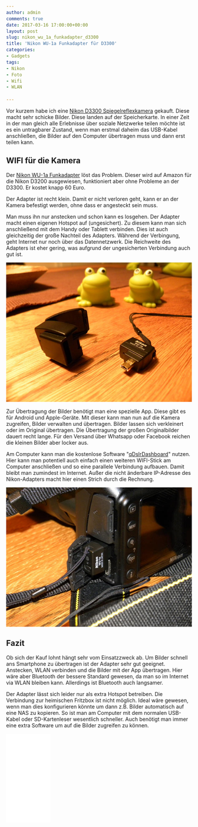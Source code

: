 ```yaml
---
author: admin
comments: true
date: 2017-03-16 17:00:00+00:00
layout: post
slug: nikon_wu_1a_funkadapter_d3300
title: 'Nikon WU-1a Funkadapter für D3300'
categories:
- Gadgets
tags:
- Nikon
- Foto
- Wifi
- WLAN

---
```


Vor kurzem habe ich eine [Nikon D3300 Spiegelreflexkamera](http://amzn.to/2nK26UO) gekauft. Diese macht sehr schicke Bilder. Diese landen auf der Speicherkarte. In einer Zeit in der man gleich alle Erlebnisse über soziale Netzwerke teilen möchte ist es ein untragbarer Zustand, wenn man erstmal daheim das USB-Kabel anschließen, die Bilder auf den Computer übertragen muss und dann erst teilen kann.

## WIFI für die Kamera

Der [Nikon WU-1a Funkadapter](http://amzn.to/2nJCp7d) löst das Problem. Dieser wird auf Amazon für die Nikon D3200 ausgewiesen, funktioniert aber ohne Probleme an der D3300. Er kostet knapp 60 Euro. 

Der Adapter ist recht klein. Damit er nicht verloren geht, kann er an der Kamera befestigt werden, ohne dass er angesteckt sein muss.

Man muss ihn nur anstecken und schon kann es losgehen. Der Adapter macht einen eigenen Hotspot auf (ungesichert). Zu diesem kann man sich anschließend mit dem Handy oder Tablett verbinden. Dies ist auch gleichzeitig der große Nachteil des Adapters. Während der Verbingung, geht Internet nur noch über das Datennetzwerk. Die Reichweite des Adapters ist eher gering, was aufgrund der ungesicherten Verbindung auch gut ist.

![](/assets/uploads/2017/3/wifi1.jpg)

Zur Übertragung der Bilder benötigt man eine spezielle App. Diese gibt es für Android und Apple-Geräte. Mit dieser kann man nun auf die Kamera zugreifen, Bilder verwalten und übertragen. Bilder lassen sich verkleinert oder im Original übertragen. Die Übertragung der großen Originalbilder dauert recht lange. Für den Versand über Whatsapp oder Facebook reichen die kleinen Bilder aber locker aus.

Am Computer kann man die kostenlose Software "<a href="https://dslrdashboard.info/" target="_blank">qDslrDashboard</a>" nutzen. Hier kann man potentiell auch einfach einen weiteren WIFI-Stick am Computer anschließen und so eine parallele Verbindung aufbauen. Damit bleibt man zumindest im Internet. Außer die nicht änderbare IP-Adresse des Nikon-Adapters macht hier einen Strich durch die Rechnung.

![](/assets/uploads/2017/3/wifi2.jpg)

## Fazit

Ob sich der Kauf lohnt hängt sehr vom Einsatzzweck ab. Um Bilder schnell ans Smartphone zu übertragen ist der Adapter sehr gut geeignet. Anstecken, WLAN verbinden und die Bilder mit der App übertragen. Hier wäre aber Bluetooth der bessere Standard gewesen, da man so im Internet via WLAN bleiben kann. Allerdings ist Bluetooth auch langsamer.

Der Adapter lässt sich leider nur als extra Hotspot betreiben. Die Verbindung zur heimischen Fritzbox ist nicht möglich. Ideal wäre gewesen, wenn man dies konfigurieren könnte um dann z.B. Bilder automatisch auf eine NAS zu kopieren. So ist man am Computer mit dem normalen USB-Kabel oder SD-Kartenleser wesentlich schneller. Auch benötigt man immer eine extra Software um auf die Bilder zugreifen zu können.

<iframe style="width:120px;height:240px;" marginwidth="0" marginheight="0" scrolling="no" frameborder="0" src="//ws-eu.amazon-adsystem.com/widgets/q?ServiceVersion=20070822&OneJS=1&Operation=GetAdHtml&MarketPlace=DE&source=ss&ref=as_ss_li_til&ad_type=product_link&tracking_id=ekiwide0b-21&marketplace=amazon&region=DE&placement=B007VGGIB6&asins=B007VGGIB6&linkId=e389f2e44fa2468ab31a2cd81c5218c2&show_border=true&link_opens_in_new_window=true"></iframe>